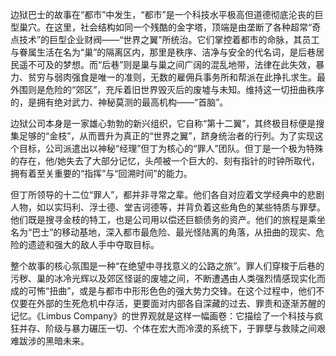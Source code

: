 边狱巴士的故事在“都市”中发生，“都市”是一个科技水平极高但道德彻底沦丧的巨型巢穴。在这里，社会结构如同一个残酷的金字塔，顶端是由垄断了各种超常“奇点技术”的巨型企业财阀——“世界之翼”所统治。它们掌控着都市的命脉，其员工与眷属生活在名为“巢”的隔离区内，那里是秩序、洁净与安全的代名词，是后巷居民遥不可及的梦想。而“后巷”则是巢与巢之间广阔的混乱地带，法律在此失效，暴力、贫穷与弱肉强食是唯一的准则，无数的雇佣兵事务所和帮派在此挣扎求生。最外围则是危险的“郊区”，充斥着旧世界毁灭后的废墟与未知。维持这一切扭曲秩序的，是拥有绝对武力、神秘莫测的最高机构——“首脑”。

边狱公司本身是一家雄心勃勃的新兴组织，它自称“第十二翼”，其终极目标便是搜集足够的“金枝”，从而晋升为真正的“世界之翼”，跻身统治者的行列。为了实现这个目标，公司派遣出以神秘“经理”但丁为核心的“罪人”团队。但丁是一个极为特殊的存在，他/她失去了大部分记忆，头颅被一个巨大的、刻有指针的时钟所取代，拥有着至关重要的“指挥”与“回溯时间”的能力。

但丁所领导的十二位“罪人”，都并非寻常之辈。他们各自对应着文学经典中的悲剧人物，如以实玛利、浮士德、堂吉诃德等，并背负着这些角色的某些特质与罪孽。他们既是搜寻金枝的特工，也是公司用以偿还巨额债务的资产。他们的旅程是乘坐名为“巴士”的移动基地，深入都市最危险、最光怪陆离的角落，从扭曲的现实、危险的遗迹和强大的敌人手中夺取目标。

整个故事的核心氛围是一种“在绝望中寻找意义的公路之旅”。罪人们穿梭于后巷的污秽、巢的冰冷光辉以及郊区怪诞的废墟之间，不断遭遇由人类强烈情感现实化而成的可怖“扭曲”，或是与都市中形形色色的强大势力交锋。在这个过程中，他们不仅要在外部的生死危机中存活，更要面对内部各自深藏的过去、罪责和逐渐苏醒的记忆。《Limbus Company》的世界观就是这样一幅画卷：它描绘了一个科技与疯狂并存、阶级与暴力碾压一切、个体在宏大而冷漠的系统下，于罪孽与救赎之间艰难跋涉的黑暗未来。

